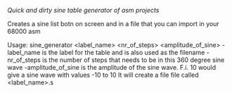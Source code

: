 *Quick and dirty sine table generator of asm projects*

Creates a sine list botn on screen and in a file that you can import in your 68000 asm

Usage: sine_generator <label_name> <nr_of_steps> <amplitude_of_sine>
-label_name is the label for the table and is also used as the filename
-nr_of_steps is the number of steps that needs to be in this 360 degree sine wave
-amplitude_of_sine is the amplitude of the sine wave. F.i. 10 would give a sine wave with values -10 to 10
It will create a file file called <label_name>.s